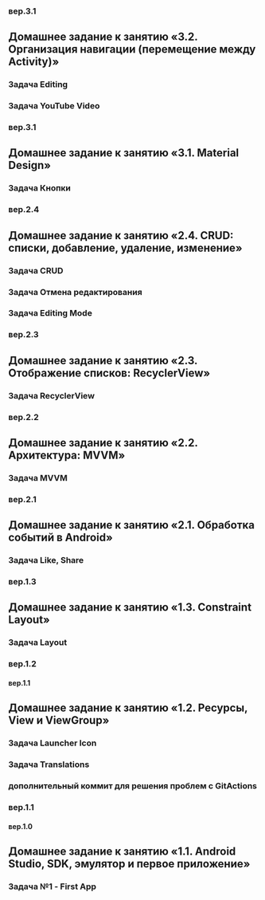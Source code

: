 ### вер.3.1
## Домашнее задание к занятию «3.2. Организация навигации (перемещение между Activity)»
### Задача Editing
### Задача YouTube Video

### вер.3.1
## Домашнее задание к занятию «3.1. Material Design»
### Задача Кнопки

### вер.2.4
## Домашнее задание к занятию «2.4. CRUD: списки, добавление, удаление, изменение»
### Задача CRUD
### Задача Отмена редактирования
### Задача Editing Mode

### вер.2.3
## Домашнее задание к занятию «2.3. Отображение списков: RecyclerView»
### Задача RecyclerView

### вер.2.2
## Домашнее задание к занятию «2.2. Архитектура: MVVM»
### Задача MVVM

### вер.2.1
## Домашнее задание к занятию «2.1. Обработка событий в Android»
### Задача Like, Share

### вер.1.3
## Домашнее задание к занятию «1.3. Constraint Layout»
### Задача Layout

### вер.1.2
#### вер.1.1

## Домашнее задание к занятию «1.2. Ресурсы, View и ViewGroup»
### Задача Launcher Icon
### Задача Translations
### дополнительный коммит для решения проблем с GitActions


### вер.1.1
#### вер.1.0
## Домашнее задание к занятию «1.1. Android Studio, SDK, эмулятор и первое приложение»
### Задача №1 - First App
